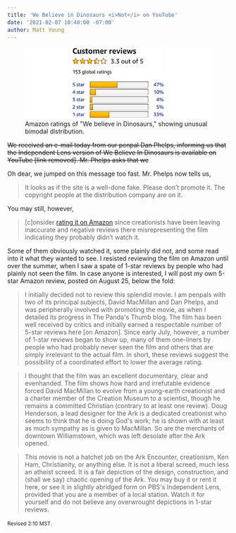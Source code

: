 ```yaml
---
title: 'We Believe in Dinosaurs <i>Not</i> on YouTube'
date: '2021-02-07 10:40:00 -07:00'
author: Matt Young
---
```


<figure>
<img src="/uploads/2021/Dinosaurs_Amazon_Ratings.jpg" alt="Amazon ratings"/>
<figcaption>Amazon ratings of "We believe in Dinosaurs," showing unusual bimodal distribution.
</figcaption>
</figure>

<strike>We received an e-mail today from our penpal Dan Phelps, informing us that the Independent Lens version of We Believe In Dinosaurs is available on YouTube [link removed]. Mr. Phelps asks that we</strike>


Oh dear, we jumped on this message too fast. Mr. Phelps now tells us,

>It looks as if the site is a well-done fake. Please don’t promote it. The copyright people at the distribution company are on it.

You may still, however,

>[c]onsider [rating it on Amazon](https://www.amazon.com/gp/aw/reviews/B081S9Y898) since creationists have been leaving inaccurate and negative reviews there misrepresenting the film indicating they probably didn’t watch it.

Some of them obviously watched it, some plainly did not, and some read into it what they wanted to see. I resisted reviewing the film on Amazon until over the summer, when I saw a spate of 1-star reviews by people who had plainly not seen the film. In case anyone is interested, I will post my own 5-star Amazon review, posted on August 25, below the fold:

<!--more-->

>I initially decided not to review this splendid movie. I am penpals with two of its principal subjects, David MacMillan and Dan Phelps, and was peripherally involved with promoting the movie, as when I detailed its progress in The Panda's Thumb blog. The film has been well received by critics and initially earned a respectable number of 5-star reviews here [on Amazon]. Since early July, however, a number of 1-star reviews began to show up, many of them one-liners by people who had probably never seen the film and others that are simply irrelevant to the actual film. In short, these reviews suggest the possibility of a coordinated effort to lower the average rating.


>I thought that the film was an excellent documentary, clear and evenhanded. The film shows how hard and irrefutable evidence forced David MacMillan to evolve from a young-earth creationist and a charter member of the Creation Museum to a scientist, though he remains a committed Christian (contrary to at least one review). Doug Henderson, a lead designer for the Ark is a dedicated creationist who seems to think that he is doing God's work; he is shown with at least as much sympathy as is given to MacMillan. So are the merchants of downtown Williamstown, which was left desolate after the Ark opened.


>This movie is not a hatchet job on the Ark Encounter, creationism, Ken Ham, Christianity, or anything else. It is not a liberal screed, much less an atheist screed. It is a fair depiction of the design, construction, and (shall we say) chaotic opening of the Ark. You may buy it or rent it here, or see it in slightly abridged form on PBS's Independent Lens, provided that you are a member of a local station. Watch it for yourself and do not believe any overwrought depictions in 1-star reviews.

<small>Revised 2:10 MST.</small>
